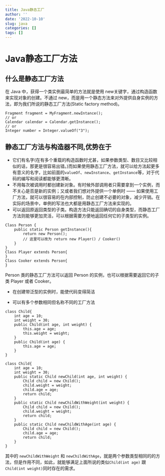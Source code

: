 ```yaml
---
title: Java静态工厂
author: ''
date: '2022-10-10'
slug: java
categories: []
tags: []
---
```


# Java静态工厂方法

## 什么是静态工厂方法

在 Java 中，获得一个类实例最简单的方法就是使用 new关键字，通过构造函数来实现对象的创建。不通过 new，而是用一个静态方法来对外提供自身实例的方法，即为我们所说的静态工厂方法(Static factory method)。

```
Fragment fragment = MyFragment.newIntance();
// or 
Calendar calendar = Calendar.getInstance();
// or 
Integer number = Integer.valueOf("3");
```

## 静态工厂方法与构造器不同,优势在于

- 它们有名字(在有多个重载的构造函数时尤甚，如果参数类型、数目又比较相似的话，那更是很容易出错。)而如果使用静态工厂方法，就可以给方法起更多有意义的名字，比如前面的`valueOf`、`newInstance`、`getInstance`等，对于代码的编写和阅读都能够更清晰。
- 不用每次被调用时都创建新对象。有时候外部调用者只需要拿到一个实例，而不关心是否是新的实例；又或者我们想对外提供一个单例时 —— 如果使用工厂方法，就可以很容易的在内部控制，防止创建不必要的对象，减少开销。在实际的场景中，单例的写法也大都是用静态工厂方法来实现的。
- 可以返回原返回类型的子类。构造方法只能返回确切的自身类型，而静态工厂方法则能够更加灵活，可以根据需要方便地返回任何它的子类型的实例。

```
Class Person {
    public static Person getInstance(){
        return new Person();
        // 这里可以改为 return new Player() / Cooker()
    }
}
Class Player extends Person{
}
Class Cooker extends Person{
}
```

Person 类的静态工厂方法可以返回 Person 的实例，也可以根据需要返回它的子类 Player 或者 Cooker。

- 在创建带泛型的实例时，能使代码变得简洁
    
- 可以有多个参数相同但名称不同的工厂方法
    

```
class Child{
    int age = 10;
    int weight = 30;
    public Child(int age, int weight) {
        this.age = age;
        this.weight = weight;
    }
    public Child(int age) {
        this.age = age;
    }
}
```

```
class Child{
    int age = 10;
    int weight = 30;
    public static Child newChild(int age, int weight) {
        Child child = new Child();
        child.weight = weight;
        child.age = age;
        return child;
    }
    public static Child newChildWithWeight(int weight) {
        Child child = new Child();
        child.weight = weight;
        return child;
    }
    public static Child newChildWithAge(int age) {
        Child child = new Child();
        child.age = age;
        return child;
    }
}
```

其中的 `newChildWithWeight` 和 `newChildWithAge`，就是两个参数类型相同的的方法，但是作用不同，如此，就能够满足上面所说的类似`Child(int age)` 跟 `Child(int weight)`同时存在的需求。